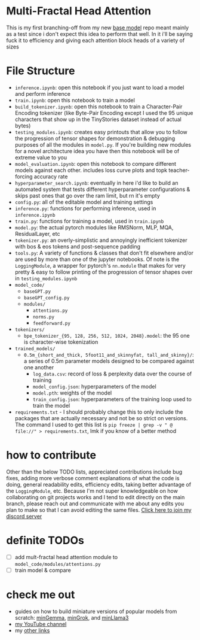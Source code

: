 # Multi-Fractal Head Attention
This is my first branching-off from my new [base model]() repo meant mainly as a test since i don't expect this idea to perform that well. In it i'll be saying fuck it to efficiency and giving each attention block heads of a variety of sizes

# File Structure
- `inference.ipynb`: open this notebook if you just want to load a model and perform inference
- `train.ipynb`: open this notebook to train a model
- `build_tokenizer.ipynb`: open this notebook to train a Character-Pair Encoding tokenizer (like Byte-Pair Encoding except I used the 95 unique characters that show up in the TinyStories dataset instead of actual bytes)
- `testing_modules.ipynb`: creates easy printouts that allow you to follow the progression of tensor shapes for demonstration & debugging purposes of all the modules in `model.py`. If you're building new modules for a novel architecture idea you have then this notebook will be of extreme value to you
- `model_evaluation.ipynb`: open this notebook to compare different models against each other. includes loss curve plots and topk teacher-forcing accuracy rate
- `hyperparameter_search.ipynb`: eventually in here i'd like to build an automated system that tests different hyperparameter configurations & skips past ones that go over the ram limit, but rn it's empty
- `config.py`: all of the editable model and training settings
- `inference.py`: functions for performing inference, used in `inference.ipynb`
- `train.py`: functions for training a model, used in `train.ipynb`
- `model.py`: the actual pytorch modules like RMSNorm, MLP, MQA, ResidualLayer, etc
- `tokenizer.py`: an overly-simplistic and annoyingly inefficient tokenizer with bos & eos tokens and post-sequence padding
- `tools.py`: A variety of functions & classes that don't fit elsewhere and/or are used by more than one of the jupyter notebooks. Of note is the `LoggingModule`, a wrapper for pytorch's `nn.module` that makes for very pretty & easy to follow printing of the progression of tensor shapes over in `testing_modules.ipynb`
- `model_code/`
    - `baseGPT.py`
    - `baseGPT_config.py`
    - `modules/`
        - `attentions.py`
        - `norms.py`
        - `feedforward.py`
- `tokenizers/`
    - `bpe_tokenizer_{95, 128, 256, 512, 1024, 2048}.model`: the 95 one is character-wise tokenization
- `trained_models/`
    - `0.5m_{short_and_thick, 5foot11_and_skinnyfat, tall_and_skinny}/`: a series of 0.5m parameter models designed to be compared against one another
        - `log_data.csv`: record of loss & perplexity data over the course of training
        - `model_config.json`: hyperparameters of the model
        - `model.pth`: weights of the model
        - `train_config.json`: hyperparameters of the training loop used to train the model
- `requirements.txt` - I should probably change this to only include the packages that are actually necessary and not be so strict on versions. The command I used to get this list is `pip freeze | grep -v " @ file://" > requirements.txt`, lmk if you know of a better method

# how to contribute
Other than the below TODO lists, appreciated contributions include bug fixes, adding more verbose comment explanations of what the code is doing, general readability edits, efficiency edits, taking better advantage of the `LoggingModule`, etc. Because I'm not super knowledgeable on how collaborating on git projects works and I tend to edit directly on the main branch, please reach out and communicate with me about any edits you plan to make so that I can avoid editing the same files. [Click here to join my discord server](https://discord.gg/hTYQyDPpr9)

# definite TODOs
- [ ] add mult-fractal head attention module to `model_code/modules/attentions.py`
- [ ] train model & compare

# check me out
- guides on how to build miniature versions of popular models from scratch: [minGemma](https://github.com/evintunador/minGemma), [minGrok](https://github.com/evintunador/minGrok), and [minLlama3](https://github.com/evintunador/minLlama3)
- [my YouTube channel](https://www.youtube.com/@Tunadorable)
- my [other links](https://linktr.ee/tunadorable)